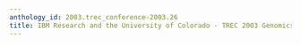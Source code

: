 ```yaml
---
anthology_id: 2003.trec_conference-2003.26
title: IBM Research and the University of Colorado - TREC 2003 Genomics Track
---
```

